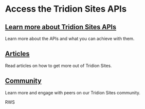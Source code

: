 # Access the Tridion Sites APIs

## [Learn more about Tridion Sites APIs](apiconcepts/overview.md) 
Learn more about the APIs and what you can achieve with them.

## [Articles](articles/intro.md)
Read articles on how to get more out of Tridion Sites.

## [Community](https://community.sdl.com/product-groups/tridion/tridion-sites/)
Learn more and engage with peers on our Tridion Sites community.

RWS
